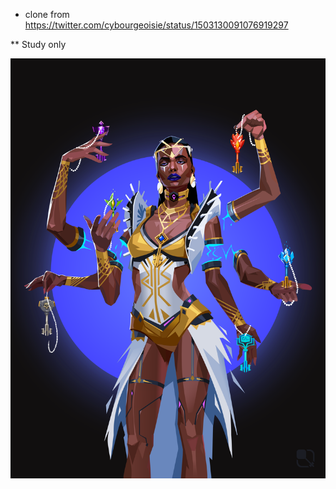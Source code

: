
* clone from https://twitter.com/cybourgeoisie/status/1503130091076919297

** Study only

![CyberBroker_0.svg](./CyberBroker_0.svg)
